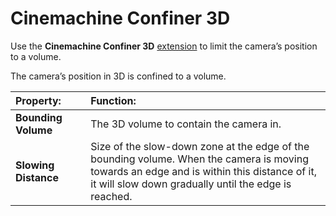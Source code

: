 # Cinemachine Confiner 3D

Use the __Cinemachine Confiner 3D__ [extension](ProceduralMotion.md#extensions) to limit the camera’s position to a volume.

The camera’s position in 3D is confined to a volume.

| **Property:** || **Function:** |
|:---|:---|:---|
| __Bounding Volume__ || The 3D volume to contain the camera in. |
| __Slowing Distance__ || Size of the slow-down zone at the edge of the bounding volume.  When the camera is moving towards an edge and is within this distance of it, it will slow down gradually until the edge is reached. |


